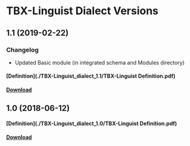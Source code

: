# TBX-Linguist Dialect Versions

## 1.1 (2019-02-22)

### Changelog
- Updated Basic module (in integrated schema and Modules directory)

#### [Definition](./TBX-Linguist_dialect_1.1/TBX-Linguist Definition.pdf)
#### [Download](./TBX-Linguist_dialect_1.1.zip)

## 1.0 (2018-06-12)
#### [Definition](./TBX-Linguist_dialect_1.0/TBX-Linguist Definition.pdf)
#### [Download](./TBX-Linguist_dialect_1.0.zip)
